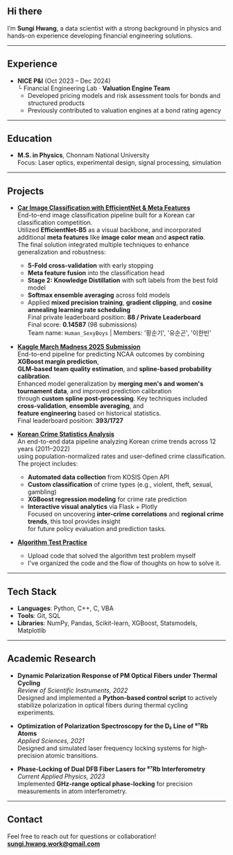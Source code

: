 ##  Hi there  
I’m **Sungi Hwang**, a data scientist with a strong background in physics and hands-on experience developing financial engineering solutions.

---

## Experience  
- **NICE P&I** (Oct 2023 – Dec 2024)  
  └ Financial Engineering Lab · **Valuation Engine Team**  
  - Developed pricing models and risk assessment tools for bonds and structured products  
  - Previously contributed to valuation engines at a bond rating agency

---

## Education  
- **M.S. in Physics**, Chonnam National University  
  Focus: Laser optics, experimental design, signal processing, simulation

---
## Projects

- [**Car Image Classification with EfficientNet & Meta Features**](https://github.com/Sungi-Hwang/Carclassification)  
  End-to-end image classification pipeline built for a Korean car classification competition.  
  Utilized **EfficientNet-B5** as a visual backbone, and incorporated additional **meta features** like **image color mean** and **aspect ratio**.  
  The final solution integrated multiple techniques to enhance generalization and robustness:  
  - **5-Fold cross-validation** with early stopping  
  - **Meta feature fusion** into the classification head  
  - **Stage 2: Knowledge Distillation** with soft labels from the best fold model  
  - **Softmax ensemble averaging** across fold models  
  - Applied **mixed precision training**, **gradient clipping**, and **cosine annealing learning rate scheduling**  
  Final private leaderboard position: **88 / Private Leaderboard**  
  Final score: **0.14587** (98 submissions)  
  Team name: `Human_SexyBoys` | Members: '황순기', '유순곤', '이한빈'

- [**Kaggle March Madness 2025 Submission**](https://github.com/Sungi-Hwang/kaggle-march-madness-2025)  
  End-to-end pipeline for predicting NCAA outcomes by combining **XGBoost margin prediction**,  
  **GLM-based team quality estimation**, and **spline-based probability calibration**.  
  Enhanced model generalization by **merging men's and women's tournament data**, and improved prediction calibration  
  through **custom spline post-processing**. Key techniques included **cross-validation**, **ensemble averaging**, and  
  **feature engineering** based on historical statistics.  
  Final leaderboard position: **393/1727**

- [**Korean Crime Statistics Analysis**](https://github.com/Sungi-Hwang/KCrimeInsight)  
  An end-to-end data pipeline analyzing Korean crime trends across 12 years (2011–2022)  
  using population-normalized rates and user-defined crime classification. The project includes:  
  - **Automated data collection** from KOSIS Open API  
  - **Custom classification** of crime types (e.g., violent, theft, sexual, gambling)  
  - **XGBoost regression modeling** for crime rate prediction  
  - **Interactive visual analytics** via Flask + Plotly  
  Focused on uncovering **inter-crime correlations** and **regional crime trends**, this tool provides insight  
  for future policy evaluation and prediction tasks.

- [**Algorithm Test Practice**](https://github.com/Sungi-Hwang/Coding-Test)
  - Upload code that solved the algorithm test problem myself
  - I've organized the code and the flow of thoughts on how to solve it.

---

##  Tech Stack  
- **Languages**: Python, C++, C, VBA  
- **Tools**: Git, SQL  
- **Libraries**: NumPy, Pandas, Scikit-learn, XGBoost, Statsmodels, Matplotlib

---

##  Academic Research  
- **Dynamic Polarization Response of PM Optical Fibers under Thermal Cycling**  
  _Review of Scientific Instruments, 2022_  
  Designed and implemented a **Python-based control script** to actively stabilize polarization in optical fibers during thermal cycling experiments.

- **Optimization of Polarization Spectroscopy for the D₂ Line of ⁸⁷Rb Atoms**  
  _Applied Sciences, 2021_  
  Designed and simulated laser frequency locking systems for high-precision atomic transitions.

- **Phase-Locking of Dual DFB Fiber Lasers for ⁸⁷Rb Interferometry**  
  _Current Applied Physics, 2023_  
  Implemented **GHz-range optical phase-locking** for precision measurements in atom interferometry.

---

##  Contact  
Feel free to reach out for questions or collaboration!  
 **sungi.hwang.work@gmail.com**
